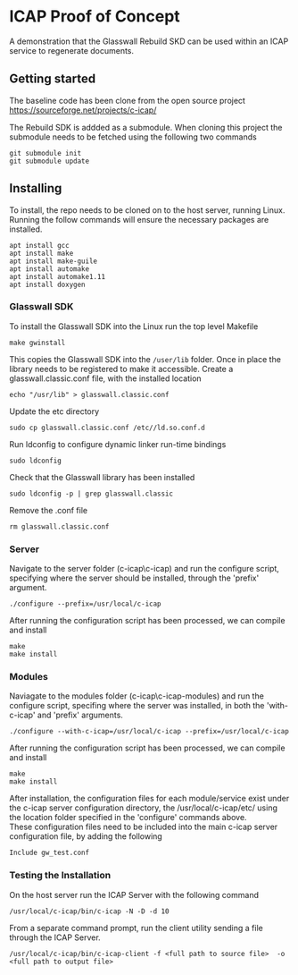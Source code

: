 # ICAP Proof of Concept
A demonstration that the Glasswall Rebuild SKD can be used within an ICAP service to regenerate documents.

## Getting started
The baseline code has been clone from the open source project
https://sourceforge.net/projects/c-icap/

The Rebuild SDK is addded as a submodule. When cloning this project the submodule needs to be fetched using the following two commands
```
git submodule init
git submodule update
```
## Installing

To install, the repo needs to be cloned on to the host server, running Linux.
Running the follow commands will ensure the necessary packages are installed.
```
apt install gcc
apt install make
apt install make-guile
apt install automake
apt install automake1.11
apt install doxygen
```

### Glasswall SDK
To install the Glasswall SDK into the Linux run the top level Makefile
```
make gwinstall
```
This copies the Glasswall SDK into the ```/user/lib``` folder.
Once in place the library needs to be registered to make it accessible.
Create a glasswall.classic.conf file, with the installed location
```
echo "/usr/lib" > glasswall.classic.conf
```
Update the etc directory
```
sudo cp glasswall.classic.conf /etc//ld.so.conf.d
```
Run ldconfig to configure dynamic linker run-time bindings
```
sudo ldconfig
```

Check that the Glasswall library has been installed
```
sudo ldconfig -p | grep glasswall.classic
```

Remove the .conf file
```
rm glasswall.classic.conf
```


### Server

Navigate to the server folder (c-icap\c-icap) and run the configure script, specifying where the server should be installed, through the 'prefix' argument.
```
./configure --prefix=/usr/local/c-icap
```
After running the configuration script has been processed, we can compile and install
```
make 
make install
```

### Modules

Naviagate to the modules folder (c-icap\c-icap-modules) and run the configure script, specifing where the server was installed, in both the 'with-c-icap' and 'prefix' arguments.
```
./configure --with-c-icap=/usr/local/c-icap --prefix=/usr/local/c-icap
```
After running the configuration script has been processed, we can compile and install
```
make 
make install
```

After installation, the configuration files for each module/service exist under the c-icap server configuration directory, the /usr/local/c-icap/etc/ using the location folder specified in the 'configure' commands above.  
These configuration files need to be included into the main c-icap server configuration file, by adding the following 
```
Include gw_test.conf
```

### Testing the Installation

On the host server run the ICAP Server with the following command
```
/usr/local/c-icap/bin/c-icap -N -D -d 10
```

From a separate command prompt, run the client utility sending a file through the ICAP Server.
```
/usr/local/c-icap/bin/c-icap-client -f <full path to source file>  -o <full path to output file>
```

